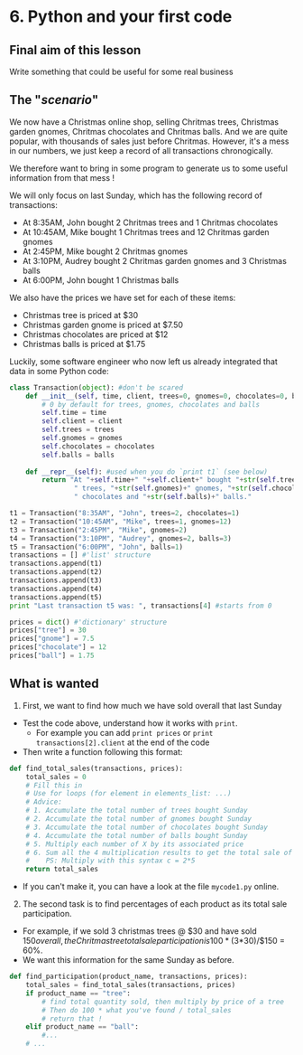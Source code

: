 # 6. Python and your first code

## Final aim of this lesson
Write something that could be useful for some real business

## The "*scenario*"
We now have a Christmas online shop, selling Chritmas trees, 
Christmas garden gnomes, Chritmas chocolates and Chritmas balls.
And we are quite popular, with thousands of sales just before Chritmas.
However, it's a mess in our numbers, we just keep a record of all 
transactions chronogically.

We therefore want to bring in some program to generate us to some useful 
information from that mess !

We will only focus on last Sunday, which has the following record of transactions:
- At 8:35AM, John bought 2 Chritmas trees and 1 Chritmas chocolates
- At 10:45AM, Mike bought 1 Chritmas trees and 12 Chritmas garden gnomes
- At 2:45PM, Mike bought 2 Chritmas gnomes
- At 3:10PM, Audrey bought 2 Chritmas garden gnomes and 3 Christmas balls
- At 6:00PM, John bought 1 Christmas balls

We also have the prices we have set for each of these items:
- Christmas tree is priced at $30
- Christmas garden gnome is priced at $7.50
- Christmas chocolates are priced at $12
- Christmas balls is priced at $1.75

Luckily, some software engineer who now left us already integrated that data in some Python code:
```python
class Transaction(object): #don't be scared
    def __init__(self, time, client, trees=0, gnomes=0, chocolates=0, balls=0):
		# 0 by default for trees, gnomes, chocolates and balls
        self.time = time
        self.client = client
        self.trees = trees
        self.gnomes = gnomes
        self.chocolates = chocolates
        self.balls = balls
        
    def __repr__(self): #used when you do `print t1` (see below)
        return "At "+self.time+" "+self.client+" bought "+str(self.trees)+\
                " trees, "+str(self.gnomes)+" gnomes, "+str(self.chocolates)+\
                " chocolates and "+str(self.balls)+" balls."

t1 = Transaction("8:35AM", "John", trees=2, chocolates=1)
t2 = Transaction("10:45AM", "Mike", trees=1, gnomes=12)
t3 = Transaction("2:45PM", "Mike", gnomes=2)
t4 = Transaction("3:10PM", "Audrey", gnomes=2, balls=3)
t5 = Transaction("6:00PM", "John", balls=1)
transactions = [] #'list' structure
transactions.append(t1)
transactions.append(t2)
transactions.append(t3)
transactions.append(t4)
transactions.append(t5)
print "Last transaction t5 was: ", transactions[4] #starts from 0

prices = dict() #'dictionary' structure
prices["tree"] = 30
prices["gnome"] = 7.5
prices["chocolate"] = 12
prices["ball"] = 1.75
```

## What is wanted
1. First, we want to find how much we have sold overall that last Sunday
  - Test the code above, understand how it works with `print`.
    - For example you can add `print prices` or `print transactions[2].client` at the end of the code
  - Then write a function following this format:
```python
def find_total_sales(transactions, prices):
    total_sales = 0
    # Fill this in
    # Use for loops (for element in elements_list: ...)
    # Advice:
    # 1. Accumulate the total number of trees bought Sunday
    # 2. Accumulate the total number of gnomes bought Sunday
    # 3. Accumulate the total number of chocolates bought Sunday
    # 4. Accumulate the total number of balls bought Sunday
    # 5. Multiply each number of X by its associated price
    # 6. Sum all the 4 multiplication results to get the total sale of Sunday
    #    PS: Multiply with this syntax c = 2*5
    return total_sales
```
  - If you can't make it, you can have a look at the file `mycode1.py` online.

2. The second task is to find percentages of each product as its total sale participation.
  - For example, if we sold 3 christmas trees @ $30 and have sold $150 overall, the Chritmas
    tree total sale participation is 100 * (3*$30)/$150 = 60%.
  - We want this information for the same Sunday as before.
```python
def find_participation(product_name, transactions, prices):
    total_sales = find_total_sales(transactions, prices)
    if product_name == "tree":
        # find total quantity sold, then multiply by price of a tree
        # Then do 100 * what you've found / total_sales
        # return that !
    elif product_name == "ball":
        #...
    # ...
```